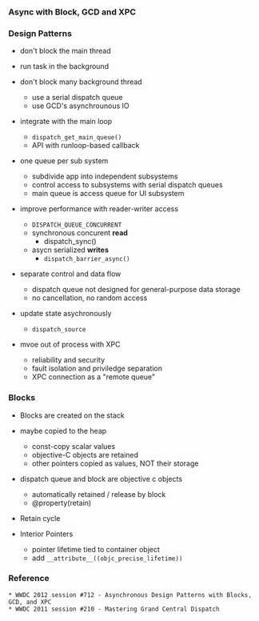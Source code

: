 ### Async with Block, GCD and XPC 


### Design Patterns

* don't block the main thread 
* run task in the background 
* don't block many background thread
    * use a serial dispatch queue 
    * use GCD's asynchrounous IO
* integrate with the main loop 
    * `dispatch_get_main_queue()`
    * API with runloop-based callback
* one queue per sub system 
    * subdivide app into independent subsystems 
    * control access to subsystems with serial dispatch queues
    * main queue is access queue for UI subsystem 
* improve performance with reader-writer access 
    * `DISPATCH_QUEUE_CONCURRENT` 
    * synchronous concurent __read__
        * dispatch_sync()
    * asycn serialized __writes__
        * `dispatch_barrier_async()`
* separate control and data flow  
    * dispatch queue not designed for general-purpose data storage 
    * no cancellation, no random access 
    
* update state asychronously 
    * `dispatch_source`
    
* mvoe out of process with XPC
    * reliability and security 
    * fault isolation and priviledge separation
    * XPC connection as a "remote queue"


### Blocks 
* Blocks are created on the stack
* maybe copied to the heap 
    * const-copy scalar values
    * objective-C objects are retained 
    * other pointers copied as values, NOT their storage

*   dispatch queue and block are objective c objects
    * automatically retained / release by block
    * @property(retain)

* Retain cycle

* Interior Pointers 
     * pointer lifetime tied to container object
     * add `__attribute__((objc_precise_lifetime))`

### Reference 
    * WWDC 2012 session #712 - Asynchronous Design Patterns with Blocks, GCD, and XPC
    * WWDC 2011 session #210 - Mastering Grand Central Dispatch